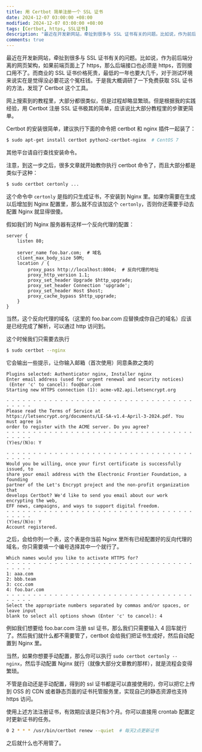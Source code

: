 ```yaml
---
title: 用 Certbot 简单注册一个 SSL 证书
date: 2024-12-07 03:00:00 +08:00
modified: 2024-12-07 03:00:00 +08:00
tags: [Certbot, https, SSL证书]
description: "最近在开发新网站，牵扯到很多与 SSL 证书有关的问题。比如说，作为前后端分离的网页架构，如果前端页面上了 https，那么后端接口也必须是 https，否则接口用不了。而商业的 SSL 证书价格死贵，最低的一年也要大几千，对于测试环境来说实在是觉得没必要花这个冤枉钱。于是我大概调研了一下免费获取 SSL 证书的方法，发现了 Certbot 这个工具。"
comments: true
---
```

最近在开发新网站，牵扯到很多与 SSL 证书有关的问题。比如说，作为前后端分离的网页架构，如果前端页面上了 https，那么后端接口也必须是 https，否则接口用不了。而商业的 SSL 证书价格死贵，最低的一年也要大几千，对于测试环境来说实在是觉得没必要花这个冤枉钱。于是我大概调研了一下免费获取 SSL 证书的方法，发现了 Certbot 这个工具。

网上搜索到的教程里，大部分都很类似，但是过程却略显繁琐。但是根据我的实践经验，用 Certbot 注册 SSL 证书极其的简单，应该说比大部分教程里的步骤更简单。

Certbot 的安装很简单，建议执行下面的命令把 certbot 和 nginx 插件一起装了：

```bash
$ sudo apt-get install certbot python2-certbot-nginx  # CentOS 7
```

其他平台请自行查找安装命令。

注意，到这一步之后，很多文章就开始教你执行 certbot 命令了，而且大部分都是类似于这种：

```bash
$ sudo certbot certonly ...
```

这个命令中 `certonly` 是指的只生成证书，不安装到 Nginx 里。如果你需要在生成以后增加到 Nginx 配置里，那么就不应该加这个 `certonly`，否则你还需要手动去配置 Nginx 就显得很傻。

假如我们的 Nginx 服务器有这样一个反向代理的配置：

```nginx
server {
    listen 80;

    server_name foo.bar.com;  # 域名
    client_max_body_size 50M;
    location / {
        proxy_pass http://localhost:8004;  # 反向代理的地址
        proxy_http_version 1.1;
        proxy_set_header Upgrade $http_upgrade;
        proxy_set_header Connection 'upgrade';
        proxy_set_header Host $host;
        proxy_cache_bypass $http_upgrade;
    }
}
```
当然，这个反向代理的域名（这里的 foo.bar.com 应替换成你自己的域名）应该是已经完成了解析，可以通过 http 访问到。

这个时候我们只需要去执行
```bash
$ sudo certbot --nginx
```
它会输出一些提示，让你输入邮箱（首次使用）同意条款之类的
```
Plugins selected: Authenticator nginx, Installer nginx
Enter email address (used for urgent renewal and security notices)
 (Enter 'c' to cancel): foo@bar.com
Starting new HTTPS connection (1): acme-v02.api.letsencrypt.org

- - - - - - - - - - - - - - - - - - - - - - - - - - - - - - - - - - - - - - - -
Please read the Terms of Service at
https://letsencrypt.org/documents/LE-SA-v1.4-April-3-2024.pdf. You must agree in
order to register with the ACME server. Do you agree?
- - - - - - - - - - - - - - - - - - - - - - - - - - - - - - - - - - - - - - - -
(Y)es/(N)o: Y

- - - - - - - - - - - - - - - - - - - - - - - - - - - - - - - - - - - - - - - -
Would you be willing, once your first certificate is successfully issued, to
share your email address with the Electronic Frontier Foundation, a founding
partner of the Let's Encrypt project and the non-profit organization that
develops Certbot? We'd like to send you email about our work encrypting the web,
EFF news, campaigns, and ways to support digital freedom.
- - - - - - - - - - - - - - - - - - - - - - - - - - - - - - - - - - - - - - - -
(Y)es/(N)o: Y
Account registered.
```

之后，会给你列一个表，这个表是你当前 Nginx 里所有已经配置好的反向代理的域名，你只需要填一个编号选择其中一个就行了。

```
Which names would you like to activate HTTPS for?
- - - - - - - - - - - - - - - - - - - - - - - - - - - - - - - - - - - - - - - -
1: aaa.com
2: bbb.team
3: ccc.com
4: foo.bar.com
- - - - - - - - - - - - - - - - - - - - - - - - - - - - - - - - - - - - - - - -
Select the appropriate numbers separated by commas and/or spaces, or leave input
blank to select all options shown (Enter 'c' to cancel): 4
```

例如我们想要给 foo.bar.com 注册 ssl 证书，那么我们只需要输入 4 回车就行了。然后我们就什么都不需要管了，certbot 会给我们把证书生成好，然后自动配置到 Nginx 里。

当然，如果你想要手动配置，那么你可以执行 `sudo certbot certonly --nginx`，然后手动配置 Nginx 就行（就像大部分文章教的那样），就是流程会变得繁琐。

不管是自动还是手动配置，得到的 ssl 证书都是可以直接使用的，你可以把它上传到 OSS 的 CDN 或者静态页面的证书托管服务里，实现自己的静态资源也支持 https 访问。

使用上述方法注册证书，有效期应该是只有3个月。你可以直接用 crontab 配置定时更新证书的任务。

```bash
0 2 * * * /usr/bin/certbot renew --quiet  # 每天2点更新证书
```

之后就什么也不用管了。
